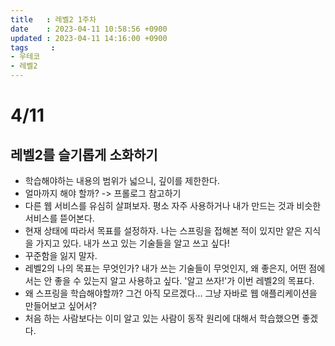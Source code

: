 ```yaml
---
title   : 레벨2 1주차
date    : 2023-04-11 10:58:56 +0900
updated : 2023-04-11 14:16:00 +0900
tags     : 
- 우테코
- 레벨2
---
```

# 4/11
## 레벨2를 슬기롭게 소화하기
- 학습해야하는 내용의 범위가 넓으니, 깊이를 제한한다.
- 얼마까지 해야 할까? -> 프롤로그 참고하기
- 다른 웹 서비스를 유심히 살펴보자. 평소 자주 사용하거나 내가 만드는 것과 비슷한 서비스를 뜯어본다.
- 현재 상태에 따라서 목표를 설정하자. 나는 스프링을 접해본 적이 있지만 얕은 지식을 가지고 있다. 내가 쓰고 있는 기술들을 알고 쓰고 싶다!
- 꾸준함을 잃지 말자.
- 레벨2의 나의 목표는 무엇인가? 내가 쓰는 기술들이 무엇인지, 왜 좋은지, 어떤 점에서는 안 좋을 수 있는지 알고 사용하고 싶다. '알고 쓰자!'가 이번 레벨2의 목표다.
- 왜 스프링을 학습해야할까? 그건 아직 모르겠다... 그냥 자바로 웹 애플리케이션을 만들어보고 싶어서?
- 처음 하는 사람보다는 이미 알고 있는 사람이 동작 원리에 대해서 학습했으면 좋겠다.
